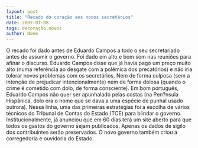 ```yaml
---
layout: post
title: "Recado do coração aos novos secretários"
date: 2007-01-08
tags: decoração,novos
author: None
---
```

O recado foi dado antes de Eduardo Campos a todo o seu secretariado antes de assumir o governo. Foi dado em alto e bom som nas reuniões para afinar o discurso.
Eduardo Campos disse que já havia pago um preço muito alto (numa referência ao desgate com a polêmica dos precatórios) e não iria tolerar novos problemas com os secretários.
Nem de forma culposa (sem a intenção de prejudicar intencionalmente) nem de forma dolosa (quando o crime é cometido com dolo, de forma consciente).
Em bom português, Eduardo Campos não quer ser apunhalado pelas costas (na Pen?nsula Hispânica, dolo era o nome que se dava a uma espécie de punhal usado outrora). 
Nessa linha, uma das primeiras estratégias foi a escolha de vários técnicos do Tribunal de Contas do Estado (TCE) para blindar o governo.
Institucionalmente, já anunciou que em 60 dias terá um site aberto para que todos os gastos do governo sejam publicados. Apenas os dados de sigilo dos contribuintes serão preservados.
O novo governo também criou a corregedoria e ouvidoria do Estado. 